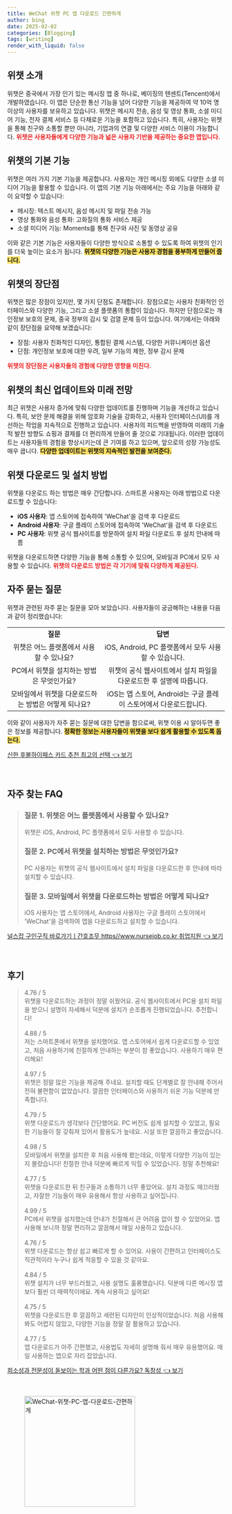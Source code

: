 ```yaml
---
title: WeChat 위챗 PC 앱 다운로드 간편하게
author: bing
date: 2025-02-02
categories: [Blogging]
tags: [writing]
render_with_liquid: false
---
```



<h2 id='위챗_소개'>위챗 소개</h2>

<p>위챗은 중국에서 가장 인기 있는 메시징 앱 중 하나로, 베이징의 텐센트(Tencent)에서 개발하였습니다. 이 앱은 단순한 통신 기능을 넘어 다양한 기능을 제공하여 약 10억 명 이상의 사용자를 보유하고 있습니다. 위챗은 메시지 전송, 음성 및 영상 통화, 소셜 미디어 기능, 전자 결제 서비스 등 다채로운 기능을 포함하고 있습니다. 특히, 사용자는 위챗을 통해 친구와 소통할 뿐만 아니라, 기업과의 연결 및 다양한 서비스 이용이 가능합니다. <b><span style="color: #ee2323;">위챗은 사용자들에게 다양한 기능과 넓은 사용자 기반을 제공하는 중요한 앱입니다.</span></b></p>

<h2 id='기본_기능'>위챗의 기본 기능</h2>

<p>위챗은 여러 가지 기본 기능을 제공합니다. 사용자는 개인 메시징 외에도 다양한 소셜 미디어 기능을 활용할 수 있습니다. 이 앱의 기본 기능 아래에서는 주요 기능을 아래와 같이 요약할 수 있습니다:</p>

<ul>
    <li>메시징: 텍스트 메시지, 음성 메시지 및 파일 전송 가능</li>
    <li>영상 통화와 음성 통화: 고화질의 통화 서비스 제공</li>
    <li>소셜 미디어 기능: Moments를 통해 친구와 사진 및 동영상 공유</li>
</ul>

<p>이와 같은 기본 기능은 사용자들이 다양한 방식으로 소통할 수 있도록 하여 위챗의 인기를 더욱 높이는 요소가 됩니다. <b><span style="background-color: #ffe066;">위챗의 다양한 기능은 사용자 경험을 풍부하게 만들어 줍니다.</span></b></p>

<h2 id='위챗_장단점'>위챗의 장단점</h2>

<p>위챗은 많은 장점이 있지만, 몇 가지 단점도 존재합니다. 장점으로는 사용자 친화적인 인터페이스와 다양한 기능, 그리고 소셜 플랫폼의 통합이 있습니다. 하지만 단점으로는 개인정보 보호의 문제, 중국 정부의 감시 및 검열 문제 등이 있습니다. 여기에서는 아래와 같이 장단점을 요약해 보겠습니다:</p>

<ul>
    <li>장점: 사용자 친화적인 디자인, 통합된 결제 시스템, 다양한 커뮤니케이션 옵션</li>
    <li>단점: 개인정보 보호에 대한 우려, 일부 기능의 제한, 정부 감시 문제</li>
</ul>

<p><b><span style="color: #ee2323;">위챗의 장단점은 사용자들의 경험에 다양한 영향을 미친다.</span></b></p>

<h2 id='위챗_업데이트_및_미래'>위챗의 최신 업데이트와 미래 전망</h2>

<p>최근 위챗은 사용자 증가에 맞춰 다양한 업데이트를 진행하며 기능을 개선하고 있습니다. 특히, 보안 문제 해결을 위해 암호화 기술을 강화하고, 사용자 인터페이스(UI)를 개선하는 작업을 지속적으로 진행하고 있습니다. 사용자의 피드백을 반영하여 미래의 기술적 발전 방향도 쇼핑과 결제를 더 편리하게 만들어 줄 것으로 기대됩니다. 이러한 업데이트는 사용자들의 경험을 향상시키는데 큰 기여를 하고 있으며, 앞으로의 성장 가능성도 매우 큽니다. <b><span style="background-color: #ffe066;">다양한 업데이트는 위챗의 지속적인 발전을 보여준다.</span></b></p>

<h2 id='위챗_다운로드_방법'>위챗 다운로드 및 설치 방법</h2>

<p>위챗을 다운로드 하는 방법은 매우 간단합니다. 스마트폰 사용자는 아래 방법으로 다운로드할 수 있습니다:</p>

<ul>
    <li><b>iOS 사용자</b>: 앱 스토어에 접속하여 'WeChat'을 검색 후 다운로드</li>
    <li><b>Android 사용자</b>: 구글 플레이 스토어에 접속하여 'WeChat'을 검색 후 다운로드</li>
    <li><b>PC 사용자</b>: 위챗 공식 웹사이트를 방문하여 설치 파일 다운로드 후 설치 안내에 따름</li>
</ul>

<p>위챗을 다운로드하면 다양한 기능을 통해 소통할 수 있으며, 모바일과 PC에서 모두 사용할 수 있습니다. <b><span style="color: #ee2323;">위챗의 다운로드 방법은 각 기기에 맞춰 다양하게 제공된다.</span></b></p>

<h2 id='자주_묻는_질문'>자주 묻는 질문</h2>

<p>위챗과 관련된 자주 묻는 질문을 모아 보았습니다. 사용자들이 궁금해하는 내용을 다음과 같이 정리했습니다:</p>

<table>
    <tr>
        <td style="text-align: center; height: 17px;"><b>질문</b></td>
        <td style="text-align: center; height: 17px;"><b>답변</b></td>
    </tr>
    <tr>
        <td style="text-align: center; height: 17px;">위챗은 어느 플랫폼에서 사용할 수 있나요?</td>
        <td style="text-align: center; height: 17px;">iOS, Android, PC 플랫폼에서 모두 사용할 수 있습니다.</td>
    </tr>
    <tr>
        <td style="text-align: center; height: 17px;">PC에서 위챗을 설치하는 방법은 무엇인가요?</td>
        <td style="text-align: center; height: 17px;">위챗의 공식 웹사이트에서 설치 파일을 다운로드한 후 설명에 따릅니다.</td>
    </tr>
    <tr>
        <td style="text-align: center; height: 17px;">모바일에서 위챗을 다운로드하는 방법은 어떻게 되나요?</td>
        <td style="text-align: center; height: 17px;">iOS는 앱 스토어, Android는 구글 플레이 스토어에서 다운로드합니다.</td>
    </tr>
</table>

<p>이와 같이 사용자가 자주 묻는 질문에 대한 답변을 함으로써, 위챗 이용 시 알아두면 좋은 정보를 제공합니다. <b><span style="background-color: #ffe066;">정확한 정보는 사용자들이 위챗을 보다 쉽게 활용할 수 있도록 돕는다.</span></b></p>


<p><a class="click-button" title="신한 후불하이패스 카드 추천 최고의 선택" href="https://blackassets.github.io/posts/%EC%8B%A0%ED%95%9C-%ED%9B%84%EB%B6%88%ED%95%98%EC%9D%B4%ED%8C%A8%EC%8A%A4-%EC%B9%B4%EB%93%9C-%EC%B6%94%EC%B2%9C-%EC%B5%9C%EA%B3%A0%EC%9D%98-%EC%84%A0%ED%83%9D/" rel="dofollow">신한 후불하이패스 카드 추천 최고의 선택 👈 보기</a></p><br>
<h2 id='자주_찾는_FAQ'>자주 찾는 FAQ</h2>
<div itemscope="" itemtype="https://schema.org/FAQPage"> 
<blockquote> 
<div itemscope="" itemprop="mainEntity" itemtype="https://schema.org/Question"> 
<h3 itemprop="name">질문 1. 위챗은 어느 플랫폼에서 사용할 수 있나요?</h3> 
<div itemscope="" itemprop="acceptedAnswer" itemtype="https://schema.org/Answer"> 
<span itemprop="text"> 
<p>위챗은 iOS, Android, PC 플랫폼에서 모두 사용할 수 있습니다.</p> 
</span> 
</div> 
</div> 
<div itemscope="" itemprop="mainEntity" itemtype="https://schema.org/Question"> 
<h3 itemprop="name">질문 2. PC에서 위챗을 설치하는 방법은 무엇인가요?</h3> 
<div itemscope="" itemprop="acceptedAnswer" itemtype="https://schema.org/Answer"> 
<span itemprop="text"> 
<p>PC 사용자는 위챗의 공식 웹사이트에서 설치 파일을 다운로드한 후 안내에 따라 설치할 수 있습니다.</p> 
</span> 
</div> 
</div> 
<div itemscope="" itemprop="mainEntity" itemtype="https://schema.org/Question"> 
<h3 itemprop="name">질문 3. 모바일에서 위챗을 다운로드하는 방법은 어떻게 되나요?</h3> 
<div itemscope="" itemprop="acceptedAnswer" itemtype="https://schema.org/Answer"> 
<span itemprop="text"> 
<p>iOS 사용자는 앱 스토어에서, Android 사용자는 구글 플레이 스토어에서 'WeChat'을 검색하여 앱을 다운로드하고 설치할 수 있습니다.</p> 
</span> 
</div> 
</div> 
</blockquote> 
</div>
<p><a class="click-button" title="널스잡 구인구직 바로가기ㅣ간호조무 https//www.nursejob.co.kr 취업지원" href="https://blackassets.github.io/posts/%EB%84%90%EC%8A%A4%EC%9E%A1-%EA%B5%AC%EC%9D%B8%EA%B5%AC%EC%A7%81-%EB%B0%94%EB%A1%9C%EA%B0%80%EA%B8%B0%E3%85%A3%EA%B0%84%ED%98%B8%EC%A1%B0%EB%AC%B4-httpswww.nursejob.co.kr-%EC%B7%A8%EC%97%85%EC%A7%80%EC%9B%90/" rel="dofollow">널스잡 구인구직 바로가기ㅣ간호조무 https//www.nursejob.co.kr 취업지원 👈 보기</a></p><br>
<h2 id='후기'>후기</h2>
<div itemscope itemtype="https://schema.org/Product">
  <blockquote>
  <div itemprop="review" itemscope itemtype="https://schema.org/Review">
      <div itemprop="reviewRating" itemscope itemtype="https://schema.org/Rating"> <span itemprop="ratingValue">4.76</span> / <span itemprop="bestRating">5</span> </div>
      <span itemprop="reviewBody">위챗을 다운로드하는 과정이 정말 쉬웠어요. 공식 웹사이트에서 PC용 설치 파일을 받으니 설명이 자세해서 덕분에 설치가 순조롭게 진행되었습니다. 추천합니다!</span>
  </div>
  <br>
  <div itemprop="review" itemscope itemtype="https://schema.org/Review">
      <div itemprop="reviewRating" itemscope itemtype="https://schema.org/Rating"> <span itemprop="ratingValue">4.88</span> / <span itemprop="bestRating">5</span> </div>
      <span itemprop="reviewBody">저는 스마트폰에서 위챗을 설치했어요. 앱 스토어에서 쉽게 다운로드할 수 있었고, 처음 사용하기에 친절하게 안내하는 부분이 참 좋았습니다. 사용하기 매우 편리해요!</span>
  </div>
  <br>
  <div itemprop="review" itemscope itemtype="https://schema.org/Review">
      <div itemprop="reviewRating" itemscope itemtype="https://schema.org/Rating"> <span itemprop="ratingValue">4.97</span> / <span itemprop="bestRating">5</span> </div>
      <span itemprop="reviewBody">위챗은 정말 많은 기능을 제공해 주네요. 설치할 때도 단계별로 잘 안내해 주어서 전혀 불편함이 없었습니다. 깔끔한 인터페이스와 사용하기 쉬운 기능 덕분에 만족합니다.</span>
  </div>
  <br>
  <div itemprop="review" itemscope itemtype="https://schema.org/Review">
      <div itemprop="reviewRating" itemscope itemtype="https://schema.org/Rating"> <span itemprop="ratingValue">4.79</span> / <span itemprop="bestRating">5</span> </div>
      <span itemprop="reviewBody">위챗 다운로드가 생각보다 간단했어요. PC 버전도 쉽게 설치할 수 있었고, 필요한 기능들이 잘 갖춰져 있어서 활용도가 높네요. 시설 또한 깔끔하고 좋았습니다.</span>
  </div>
  <br>
  <div itemprop="review" itemscope itemtype="https://schema.org/Review">
      <div itemprop="reviewRating" itemscope itemtype="https://schema.org/Rating"> <span itemprop="ratingValue">4.98</span> / <span itemprop="bestRating">5</span> </div>
      <span itemprop="reviewBody">모바일에서 위챗을 설치한 후 처음 사용해 봤는데요, 이렇게 다양한 기능이 있는지 몰랐습니다! 친절한 안내 덕분에 빠르게 익힐 수 있었습니다. 정말 추천해요!</span>
  </div>
  <br>
  <div itemprop="review" itemscope itemtype="https://schema.org/Review">
      <div itemprop="reviewRating" itemscope itemtype="https://schema.org/Rating"> <span itemprop="ratingValue">4.77</span> / <span itemprop="bestRating">5</span> </div>
      <span itemprop="reviewBody">위챗을 다운로드한 뒤 친구들과 소통하기 너무 좋았어요. 설치 과정도 매끄러웠고, 자잘한 기능들이 매우 유용해서 항상 사용하고 싶어집니다.</span>
  </div>
  <br>
  <div itemprop="review" itemscope itemtype="https://schema.org/Review">
      <div itemprop="reviewRating" itemscope itemtype="https://schema.org/Rating"> <span itemprop="ratingValue">4.99</span> / <span itemprop="bestRating">5</span> </div>
      <span itemprop="reviewBody">PC에서 위챗을 설치했는데 안내가 친절해서 큰 어려움 없이 할 수 있었어요. 앱 사용해 보니까 정말 편리하고 깔끔해서 매일 사용하고 있습니다.</span>
  </div>
  <br>
  <div itemprop="review" itemscope itemtype="https://schema.org/Review">
      <div itemprop="reviewRating" itemscope itemtype="https://schema.org/Rating"> <span itemprop="ratingValue">4.76</span> / <span itemprop="bestRating">5</span> </div>
      <span itemprop="reviewBody">위챗 다운로드는 항상 쉽고 빠르게 할 수 있어요. 사용이 간편하고 인터페이스도 직관적이라 누구나 쉽게 적응할 수 있을 것 같아요.</span>
  </div>
  <br>
  <div itemprop="review" itemscope itemtype="https://schema.org/Review">
      <div itemprop="reviewRating" itemscope itemtype="https://schema.org/Rating"> <span itemprop="ratingValue">4.84</span> / <span itemprop="bestRating">5</span> </div>
      <span itemprop="reviewBody">위챗 설치가 너무 부드러웠고, 사용 설명도 훌륭했습니다. 덕분에 다른 메시징 앱보다 훨씬 더 매력적이에요. 계속 사용하고 싶어요!</span>
  </div>
  <br>
  <div itemprop="review" itemscope itemtype="https://schema.org/Review">
      <div itemprop="reviewRating" itemscope itemtype="https://schema.org/Rating"> <span itemprop="ratingValue">4.75</span> / <span itemprop="bestRating">5</span> </div>
      <span itemprop="reviewBody">위챗을 다운로드한 후 깔끔하고 세련된 디자인이 인상적이었습니다. 처음 사용해봐도 어렵지 않았고, 다양한 기능을 정말 잘 활용하고 있습니다.</span>
  </div>
  <br>
  <div itemprop="review" itemscope itemtype="https://schema.org/Review">
      <div itemprop="reviewRating" itemscope itemtype="https://schema.org/Rating"> <span itemprop="ratingValue">4.77</span> / <span itemprop="bestRating">5</span> </div>
      <span itemprop="reviewBody">앱 다운로드가 아주 간편했고, 사용법도 자세히 설명해 줘서 매우 유용했어요. 매일 사용하는 앱으로 자리 잡았습니다.</span>
  </div>
  </blockquote>
</div>
<p><a class="click-button" title="희소성과 전문성이 돋보이는 학과 어떤 점이 다른가요? 독창성" href="https://blackassets.github.io/posts/%ED%9D%AC%EC%86%8C%EC%84%B1%EA%B3%BC-%EC%A0%84%EB%AC%B8%EC%84%B1%EC%9D%B4-%EB%8F%8B%EB%B3%B4%EC%9D%B4%EB%8A%94-%ED%95%99%EA%B3%BC-%EC%96%B4%EB%96%A4-%EC%A0%90%EC%9D%B4-%EB%8B%A4%EB%A5%B8%EA%B0%80%EC%9A%94-%EB%8F%85%EC%B0%BD%EC%84%B1/" rel="dofollow">희소성과 전문성이 돋보이는 학과 어떤 점이 다른가요? 독창성 👈 보기</a></p><br>
<figure class="image"><img src="https://blackassets.github.io/assets/img/thumbnail/WeChat-위챗-PC-앱-다운로드-간편하게.webp" alt="WeChat-위챗-PC-앱-다운로드-간편하게" width="256" height="256"></figure>